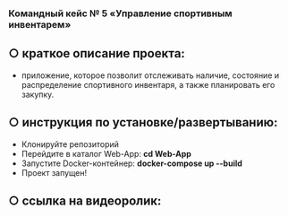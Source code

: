 ### Командный кейс № 5 «Управление спортивным инвентарем» 

## ○ краткое описание проекта: 

  - приложение, которое позволит отслеживать наличие, состояние и распределение спортивного инвентаря, а также планировать его закупку.
    
## ○ инструкция по **установке/развертыванию**: 
  - Клонируйте репозиторий
  - Перейдите в каталог Web-App: **cd Web-App**
  - Запустите Docker-контейнер: **docker-compose up --build**
  - Проект запущен!


  
  
## ○ ссылка на видеоролик: 
  

